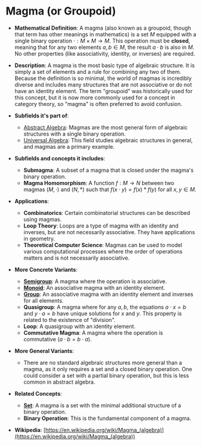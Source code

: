 # Magma (or Groupoid)

- **Mathematical Definition**: A magma (also known as a groupoid, though that term has other meanings in mathematics) is a set $M$ equipped with a single binary operation $\cdot: M \times M \to M$. This operation must be **closed**, meaning that for any two elements $a, b \in M$, the result $a \cdot b$ is also in $M$. No other properties (like associativity, identity, or inverses) are required.

- **Description**: A magma is the most basic type of algebraic structure. It is simply a set of elements and a rule for combining any two of them. Because the definition is so minimal, the world of magmas is incredibly diverse and includes many structures that are not associative or do not have an identity element. The term "groupoid" was historically used for this concept, but it is now more commonly used for a concept in category theory, so "magma" is often preferred to avoid confusion.

- **Subfields it's part of**:
    - [Abstract Algebra](https://en.wikipedia.org/wiki/Abstract_algebra): Magmas are the most general form of algebraic structures with a single binary operation.
    - [Universal Algebra](https://en.wikipedia.org/wiki/Universal_algebra): This field studies algebraic structures in general, and magmas are a primary example.

- **Subfields and concepts it includes**:
    - **Submagma**: A subset of a magma that is closed under the magma's binary operation.
    - **Magma Homomorphism**: A function $f: M \to N$ between two magmas $(M, \cdot)$ and $(N, *)$ such that $f(x \cdot y) = f(x) * f(y)$ for all $x, y \in M$.

- **Applications**:
    - **Combinatorics**: Certain combinatorial structures can be described using magmas.
    - **Loop Theory**: Loops are a type of magma with an identity and inverses, but are not necessarily associative. They have applications in geometry.
    - **Theoretical Computer Science**: Magmas can be used to model various computational processes where the order of operations matters and is not necessarily associative.

- **More Concrete Variants**:
    - **[Semigroup](./semigroup.md)**: A magma where the operation is associative.
    - **[Monoid](./monoid.md)**: An associative magma with an identity element.
    - **[Group](./group.md)**: An associative magma with an identity element and inverses for all elements.
    - **Quasigroup**: A magma where for any $a, b$, the equations $a \cdot x = b$ and $y \cdot a = b$ have unique solutions for $x$ and $y$. This property is related to the existence of "division".
    - **Loop**: A quasigroup with an identity element.
    - **Commutative Magma**: A magma where the operation is commutative ($a \cdot b = b \cdot a$).

- **More General Variants**:
    - There are no standard algebraic structures more general than a magma, as it only requires a set and a closed binary operation. One could consider a set with a partial binary operation, but this is less common in abstract algebra.

- **Related Concepts**:
    - **[Set](../../foundations_of_mathematics/set_theory/set.md)**: A magma is a set with the minimal additional structure of a binary operation.
    - **Binary Operation**: This is the fundamental component of a magma.

- **Wikipedia**: [https://en.wikipedia.org/wiki/Magma_(algebra)](https://en.wikipedia.org/wiki/Magma_(algebra))
